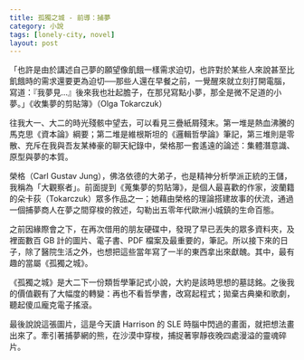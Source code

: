 ```yaml
---
title: 孤獨之城 - 前導：捕夢
category: 小說
tags: [lonely-city, novel]
layout: post
---
```

「也許是由於講述自己夢的願望像飢餓一樣需求迫切，也許對於某些人來說甚至比飢餓時的需求還要更為迫切──那些人還在早餐之前，一覺醒來就立刻打開電腦，寫道：『我夢見...』後來我也壯起膽子，在那兒寫點小夢，那全是微不足道的小夢。」《收集夢的剪貼簿》（Olga Tokarczuk）

往我大一、大二的時光殘骸中望去，可以看見三疊紙屑殘末。第一堆是熱血沸騰的馬克思《資本論》綱要；第二堆是維根斯坦的《邏輯哲學論》筆記，第三堆則是零散、充斥在我與吾友某棒豪的聊天紀錄中，榮格那一套遙遠的論述：集體潛意識、原型與夢的本質。

榮格（Carl Gustav Jung），佛洛依德的大弟子，也是精神分析學派正統的王儲，我稱為「大觀察者」。前面提到《蒐集夢的剪貼簿》，是個人最喜歡的作家，波蘭籍的朵卡荻（Tokarczuk）眾多作品之一；她藉由榮格的理論搭建故事的伏流，通過一個捕夢商人在夢之間穿梭的敘述，勾勒出五零年代歐洲小城鎮的生命百態。

之前因緣際會之下，在再次借用的朋友硬碟中，發現了早已丟失的眾多資料夾，及裡面數百 GB 計的圖片、電子書、PDF 檔案及最重要的，筆記。所以接下來的日子，除了醫院生活之外，也想把這些當年寫了一半的東西拿出來獻醜。其中，最有趣的當屬《孤獨之城》。

《孤獨之城》是大二下一份類哲學筆記式小說，大約是該時思想的墓誌銘。之後我的價值觀有了大幅度的轉變：再也不看哲學書，改寫起程式；拋棄古典樂和歌劇，聽起傻瓜龐克電子搖滾。

最後說說這張圖片，這是今天讀 Harrison 的 SLE 時腦中閃過的畫面，就把想法畫出來了。牽引著捕夢網的熊，在沙漠中穿梭，捕捉著寧靜夜晚四處漫溢的靈魂碎片。
